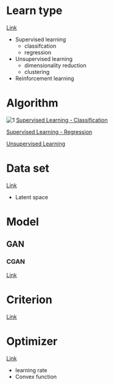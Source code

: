 # Learn type
[Link](https://github.com/doublejy715/Machine_Learning/issues/8)
- Supervised learning
  - classifcation
  - regression
- Unsupervised learning
  - dimensionality reduction
  - clustering
- Reinforcement learning

# Algorithm
![1](https://user-images.githubusercontent.com/54474501/132954129-f181f9ba-11dc-415b-ab92-53730a083929.png)
[Supervised Learning - Classification](https://github.com/doublejy715/Machine_Learning/issues/9)

[Supervised Learning - Regression](https://github.com/doublejy715/Machine_Learning/issues/10)

[Unsupervised Learning](https://github.com/doublejy715/Machine_Learning/issues/11)



# Data set
[Link](https://github.com/doublejy715/Machine_Learning/issues/4)
- Latent space
# Model
## GAN
### CGAN
[Link](https://github.com/doublejy715/Machine_Learning/issues/5)

# Criterion
[Link](https://github.com/doublejy715/Machine_Learning/issues/6)

# Optimizer
[Link](https://github.com/doublejy715/Machine_Learning/issues/7)
- learning rate
- Convex function
